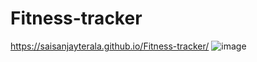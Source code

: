 # Fitness-tracker
https://saisanjayterala.github.io/Fitness-tracker/
![image](https://github.com/user-attachments/assets/5ae795f9-f1b1-4fbe-9994-a4a599afc041)
